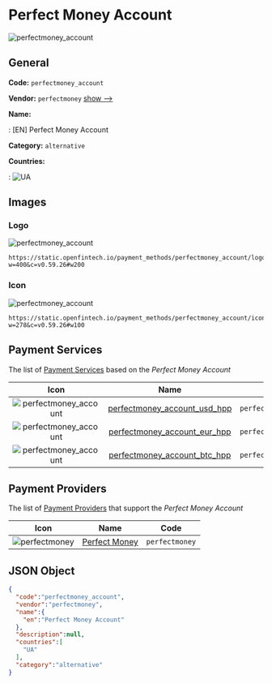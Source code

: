 
# Perfect Money Account 
![perfectmoney_account](https://static.openfintech.io/payment_methods/perfectmoney_account/logo.png?w=400&c=v0.59.26#w200)  

## General 
**Code:** `perfectmoney_account` 
 
**Vendor:** `perfectmoney` [show -->](/vendors/perfectmoney/) 
 
**Name:** 
 
:	[EN] Perfect Money Account 
 
**Category:** `alternative` 
 
**Countries:** 
 
:	![UA](https://cdnjs.cloudflare.com/ajax/libs/flag-icon-css/3.3.0/flags/4x3/ua.svg#w24)  

## Images 

### Logo 
![perfectmoney_account](https://static.openfintech.io/payment_methods/perfectmoney_account/logo.png?w=400&c=v0.59.26#w200)  

```
https://static.openfintech.io/payment_methods/perfectmoney_account/logo.png?w=400&c=v0.59.26#w200
```  

### Icon 
![perfectmoney_account](https://static.openfintech.io/payment_methods/perfectmoney_account/icon.svg?w=278&c=v0.59.26#w100)  

```
https://static.openfintech.io/payment_methods/perfectmoney_account/icon.svg?w=278&c=v0.59.26#w100
```  

## Payment Services 
 
The list of [Payment Services](/payment-services/) based on the _Perfect Money Account_ 

|Icon|Name|Code| 
|:---:|:---:|:---:| 
|![perfectmoney_account](https://static.openfintech.io/payment_methods/perfectmoney_account/icon.svg?w=278&c=v0.59.26#w100) |[perfectmoney_account_usd_hpp](/payment-services/perfectmoney_account_usd_hpp/)|`perfectmoney_account_usd_hpp`| 
|![perfectmoney_account](https://static.openfintech.io/payment_methods/perfectmoney_account/icon.svg?w=278&c=v0.59.26#w100) |[perfectmoney_account_eur_hpp](/payment-services/perfectmoney_account_eur_hpp/)|`perfectmoney_account_eur_hpp`| 
|![perfectmoney_account](https://static.openfintech.io/payment_methods/perfectmoney_account/icon.svg?w=278&c=v0.59.26#w100) |[perfectmoney_account_btc_hpp](/payment-services/perfectmoney_account_btc_hpp/)|`perfectmoney_account_btc_hpp`| 
 

## Payment Providers 
 
The list of [Payment Providers](/payment-providers/) that support the _Perfect Money Account_ 

|Icon|Name|Code| 
|:---:|:---:|:---:| 
|![perfectmoney](https://static.openfintech.io/payment_providers/perfectmoney/icon.svg?w=278&c=v0.59.26#w100) |[Perfect Money](/payment-providers/perfectmoney/)|`perfectmoney`| 
 

## JSON Object 

```json
{
  "code":"perfectmoney_account",
  "vendor":"perfectmoney",
  "name":{
    "en":"Perfect Money Account"
  },
  "description":null,
  "countries":[
    "UA"
  ],
  "category":"alternative"
}
```  
